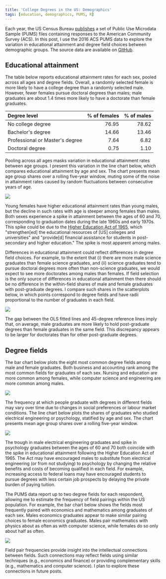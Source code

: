 ```yaml
---
title: 'College Degrees in the US: Demographics'
tags: [education, demographics, PUMS, R]
---
```




Each year, the US Census Bureau [publishes](https://www.census.gov/programs-surveys/acs/data/pums.html) a set of Public Use Microdata Sample (PUMS) files containing responses to the American Community Survey (ACS).
In this post, I use the 2016 ACS PUMS data to explore the variation in educational attainment and degree field choices between demographic groups.
The source data are available on [GitHub][repo-url].





## Educational attainment

The table below reports educational attainment rates for each sex, pooled across all ages and degree fields.
Overall, a randomly selected female is more likely to have a college degree than a randomly selected male.
However, fewer females pursue doctoral degrees than males; male graduates are about 1.4 times more likely to have a doctorate than female graduates.


|Degree level                    | % of females| % of males|
|:-------------------------------|------------:|----------:|
|No college degree               |        76.95|      78.62|
|Bachelor's degree               |        14.66|      13.46|
|Professional or Master's degree |         7.64|       6.82|
|Doctoral degree                 |         0.75|       1.10|

Pooling across all ages masks variation in educational attainment rates between age groups.
I present this variation in the line chart below, which compares educational attainment by age and sex.
The chart presents mean age group shares over a rolling five-year window, muting some of the noise in attainment rates caused by random fluctuations between consecutive years of age.

![](/blog/college-degrees-demographics/attainment-line-1.svg)

Young females have higher educational attainment rates than young males, but the decline in such rates with age is steeper among females than males.
Both sexes experience a spike in attainment between the ages of 60 and 70, corresponding to graduation dates during the late 1960s and early 1970s.
This spike could be due to the [Higher Education Act of 1965](https://en.wikipedia.org/wiki/Higher_Education_Act_of_1965), which "strengthen[ed] the educational resources of [US] colleges and universities" and "provide[d] financial assistance for students in post-secondary and higher education."
The spike is most apparent among males.

Differences in educational attainment could reflect differences in degree field choices.
For example, to the extent that (i) there are more male science graduates than female science graduates, and (ii) science graduates tend to pursue doctoral degrees more often than non-science graduates, we would expect to see more doctorates among males than females.
If field selection is the only source of differences in educational attainment then there should be no difference in the within-field shares of male and female graduates with post-graduate degrees.
I compare such shares in the scatterplots below, in which points correspond to degree fields and have radii proportional to the number of graduates in each field.

![](/blog/college-degrees-demographics/attainment-scatter-1.svg)

The gap between the OLS fitted lines and 45-degree reference lines imply that, on average, male graduates are more likely to hold post-graduate degrees than female graduates in the same field.
This discrepancy appears to be larger for doctorates than for other post-graduate degrees.

## Degree fields

The bar chart below plots the eight most common degree fields among male and female graduates.
Both business and accounting rank among the most common fields for graduates of each sex.
Nursing and education are more common among females, while computer science and engineering are more common among males.

![](/blog/college-degrees-demographics/fields-bar-1.svg)

The frequency at which people graduate with degrees in different fields may vary over time due to changes in social preferences or labour market conditions.
The line chart below plots the shares of graduates who studied electrical engineering or psychology, statified by age and sex.
The chart presents mean age group shares over a rolling five-year window.

![](/blog/college-degrees-demographics/fields-line-1.svg)

The trough in male electrical engineering graduates and spike in psychology graduates between the ages of 60 and 70 both coincide with the spike in educational attainment following the Higher Education Act of 1965.
The Act may have encouraged males to substitute from electrical engineering (or from not studying) to psychology by changing the relative benefits and costs of becoming qualified in each field.
For example, increasing access to federal loans may have encouraged students to pursue degrees with less certain job prospects by delaying the private burden of paying tuition.

The PUMS data report up to two degree fields for each respondent, allowing me to estimate the frequency of field pairings within the US population.
For example, the bar chart below shows the fields most frequently paired with economics and mathematics among graduates of each sex.
Males economics graduates appear to make similar pairing choices to female economics graduates.
Males pair mathematics with physics about as often as with computer science, while females do so only about half as often.

![](/blog/college-degrees-demographics/pairs-1.svg)

Field pair frequencies provide insight into the intellectual connections between fields.
Such connections may reflect fields using similar techniques (e.g., economics and finance) or providing complementary skills (e.g., mathematics and computer science).
I plan to explore these connections in future posts.

[repo-url]: https://github.com/bldavies/college-degrees/
